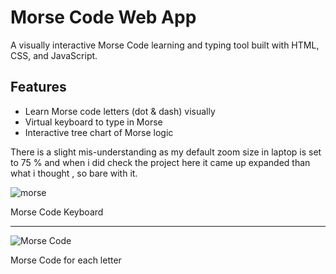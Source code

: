 # Morse Code Web App

A visually interactive Morse Code learning and typing tool built with HTML, CSS, and JavaScript.

##  Features

-  Learn Morse code letters (dot & dash) visually
-  Virtual keyboard to type in Morse
-  Interactive tree chart of Morse logic

There is a slight mis-understanding as my default zoom size in laptop is set to 75 % 
and
when i did check the project here it came up expanded than what i thought , so bare with it.

![morse](https://github.com/user-attachments/assets/f83635bb-feff-400d-b61f-c081360cfd0b)

Morse Code Keyboard

<hr>

![Morse Code](https://github.com/user-attachments/assets/5b316dd3-77a9-4aec-ad33-683a19522bd2)

Morse Code for each letter

